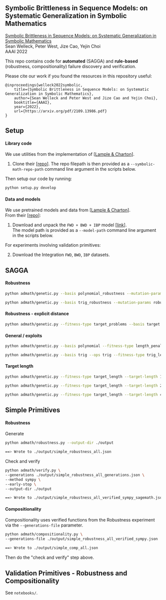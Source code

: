 ## Symbolic Brittleness in Sequence Models: on Systematic Generalization in Symbolic Mathematics

[Symbolic Brittleness in Sequence Models: on Systematic Generalization in Symbolic Mathematics](https://arxiv.org/pdf/2109.13986.pdf)\
Sean Welleck, Peter West, Jize Cao, Yejin Choi\
AAAI 2022

This repo contains code for **automated** (SAGGA) and **rule-based** (robustness, compositionality) failure discovery and verification.

Please cite our work if you found the resources in this repository useful:
```
@inproceedings{welleck2022symbolic,
    title={Symbolic Brittleness in Sequence Models: on Systematic Generalization in Symbolic Mathematics},
    author={Sean Welleck and Peter West and Jize Cao and Yejin Choi},
    booktitle={AAAI},
    year={2022},
    url={https://arxiv.org/pdf/2109.13986.pdf}
}
```

## Setup

#### Library code

We use utilities from the implementation of  [[Lample \& Charton](https://arxiv.org/abs/1912.01412)].
1. Clone their [[repo](https://github.com/facebookresearch/SymbolicMathematics/tree/4596d070e1a9a1c2239c923d7d68fda577c8c007)]. The repo filepath is then provided as a `--symbolic-math-repo-path` command line argument in the scripts below.

Then setup our code by running:
```bash
python setup.py develop
```

#### Data and models

We use pretrained models and data from [[Lample \& Charton](https://arxiv.org/abs/1912.01412)]. \
From their [[repo](https://github.com/facebookresearch/SymbolicMathematics/tree/4596d070e1a9a1c2239c923d7d68fda577c8c007)]:
1. Download and unpack the `FWD + BWD + IBP` model [[link](https://dl.fbaipublicfiles.com/SymbolicMathematics/models/fwd_bwd_ibp.pth)].\
The model path is provided as a `--model-path` command line argument in the scripts below.



For experiments involving validation primitives:

2. Download the Integration `FWD`, `BWD`, `IBP` datasets. 

## SAGGA
#### Robustness
```bash
python admath/genetic.py --basis polynomial_robustness --mutation-params robustness

python admath/genetic.py --basis trig_robustness --mutation-params robustness 
```

#### Robustness - explicit distance
```bash
python admath/genetic.py --fitness-type target_problems --basis target --mutation-params distance
```


#### General / exploits
```bash
python admath/genetic.py --basis polynomial --fitness-type length_penalty

python admath/genetic.py --basis trig --ops trig --fitness-type trig_length_penalty
```


#### Target length
```bash
python admath/genetic.py --fitness-type target_length --target-length 10 --tau 0.05 --seed-size 50 --generation-size 300 --archive-size-terminate 5000

python admath/genetic.py --fitness-type target_length --target-length 20 --tau 0.05 --seed-size 50 --generation-size 300 --archive-size-terminate 5000

python admath/genetic.py --fitness-type target_length --target-length 40 --tau 0.05 --seed-size 50 --generation-size 300 --archive-size-terminate 5000
```


## Simple Primitives

#### Robustness
Generate
```bash
python admath/robustness.py --output-dir ./output

==> Wrote to ./output/simple_robustness_all.json
```

Check and verify
```bash
python admath/verify.py \
--generations ./output/simple_robustness_all_generations.json \ 
--method sympy \
--early-stop \    
--output-dir ./output

==> Wrote to ./output/simple_robustness_all_verified_sympy_sagemath.json
```

#### Compositionality
Compositionality uses verified functions from the Robustness experiment via the `--generations-file` parameter.
```bash
python admath/compositionality.py \
--generations-file ./output/simple_robustness_all_verified_sympy.json

==> Wrote to ./output/simple_comp_all.json
```

Then do the "check and verify" step above.


## Validation Primitives - Robustness and Compositionality

See `notebooks/`.



